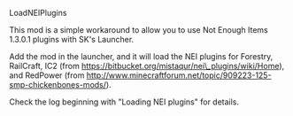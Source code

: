 LoadNEIPlugins

This mod is a simple workaround to allow you to use Not Enough Items 1.3.0.1 plugins with SK's Launcher.

Add the mod in the launcher, and it will load the NEI plugins for Forestry, RailCraft, IC2
(from https://bitbucket.org/mistaqur/nei\_plugins/wiki/Home), 
and RedPower (from http://www.minecraftforum.net/topic/909223-125-smp-chickenbones-mods/).

Check the log beginning with "Loading NEI plugins" for details.

